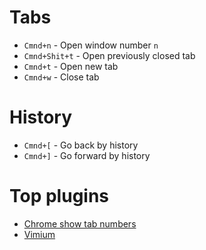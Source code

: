 # Tabs

- `Cmnd+n` - Open window number `n`
- `Cmnd+Shit+t` - Open previously closed tab
- `Cmnd+t` - Open new tab
- `Cmnd+w` - Close tab

# History

- `Cmnd+[` - Go back by history
- `Cmnd+]` - Go forward by history


# Top plugins 
- [Chrome show tab numbers](https://chromewebstore.google.com/detail/chrome-show-tab-numbers/pflnpcinjbcfefgbejjfanemlgcfjbna)
- [Vimium](https://chromewebstore.google.com/detail/vimium/dbepggeogbaibhgnhhndojpepiihcmeb)

